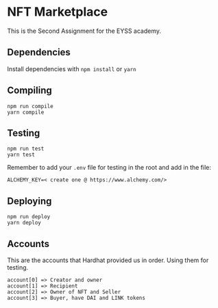 # NFT Marketplace

This is the Second Assignment for the EYSS academy.

## Dependencies

Install dependencies with `npm install` or `yarn`

## Compiling

```
npm run compile
yarn compile
```

## Testing

```
npm run test
yarn test
```
Remember to add your `.env` file for testing in the root and add in the file:
```
ALCHEMY_KEY=< create one @ https://www.alchemy.com/> 
```
## Deploying

```
npm run deploy
yarn deploy
```

## Accounts 
This are the accounts that Hardhat provided us in order.
Using them for testing.
```
account[0] => Creator and owner 
account[1] => Recipient
account[2] => Owner of NFT and Seller
account[3] => Buyer, have DAI and LINK tokens
```
